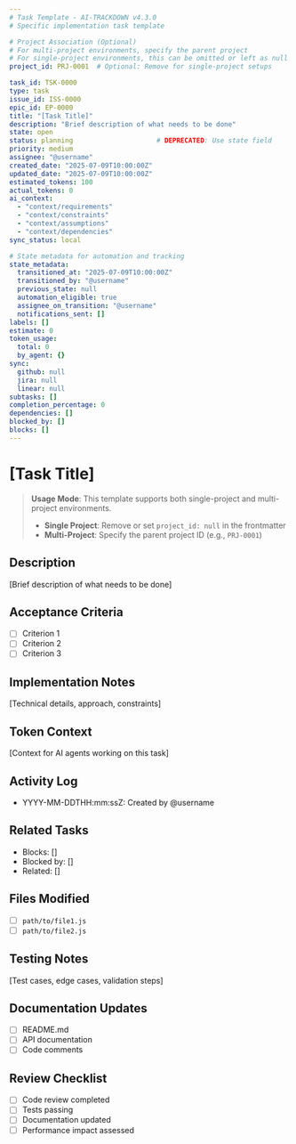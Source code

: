 ```yaml
---
# Task Template - AI-TRACKDOWN v4.3.0
# Specific implementation task template

# Project Association (Optional)
# For multi-project environments, specify the parent project
# For single-project environments, this can be omitted or left as null
project_id: PRJ-0001  # Optional: Remove for single-project setups

task_id: TSK-0000
type: task
issue_id: ISS-0000
epic_id: EP-0000
title: "[Task Title]"
description: "Brief description of what needs to be done"
state: open
status: planning                     # DEPRECATED: Use state field
priority: medium
assignee: "@username"
created_date: "2025-07-09T10:00:00Z"
updated_date: "2025-07-09T10:00:00Z"
estimated_tokens: 100
actual_tokens: 0
ai_context:
  - "context/requirements"
  - "context/constraints"
  - "context/assumptions"
  - "context/dependencies"
sync_status: local

# State metadata for automation and tracking
state_metadata:
  transitioned_at: "2025-07-09T10:00:00Z"
  transitioned_by: "@username"
  previous_state: null
  automation_eligible: true
  assignee_on_transition: "@username"
  notifications_sent: []
labels: []
estimate: 0
token_usage:
  total: 0
  by_agent: {}
sync:
  github: null
  jira: null
  linear: null
subtasks: []
completion_percentage: 0
dependencies: []
blocked_by: []
blocks: []
---
```


# [Task Title]

> **Usage Mode**: This template supports both single-project and multi-project environments.
> - **Single Project**: Remove or set `project_id: null` in the frontmatter
> - **Multi-Project**: Specify the parent project ID (e.g., `PRJ-0001`)

## Description
[Brief description of what needs to be done]

## Acceptance Criteria
- [ ] Criterion 1
- [ ] Criterion 2
- [ ] Criterion 3

## Implementation Notes
[Technical details, approach, constraints]

## Token Context
<!-- AI_CONTEXT_START -->
[Context for AI agents working on this task]
<!-- AI_CONTEXT_END -->

## Activity Log
- YYYY-MM-DDTHH:mm:ssZ: Created by @username

## Related Tasks
- Blocks: []
- Blocked by: []
- Related: []

## Files Modified
- [ ] `path/to/file1.js`
- [ ] `path/to/file2.js`

## Testing Notes
[Test cases, edge cases, validation steps]

## Documentation Updates
- [ ] README.md
- [ ] API documentation
- [ ] Code comments

## Review Checklist
- [ ] Code review completed
- [ ] Tests passing
- [ ] Documentation updated
- [ ] Performance impact assessed
